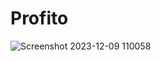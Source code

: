 # Profito
![Screenshot 2023-12-09 110058](https://github.com/Apurv090405/Profito/assets/120238040/4e540670-a707-4e4c-8e5f-6c4a70d715b4)
